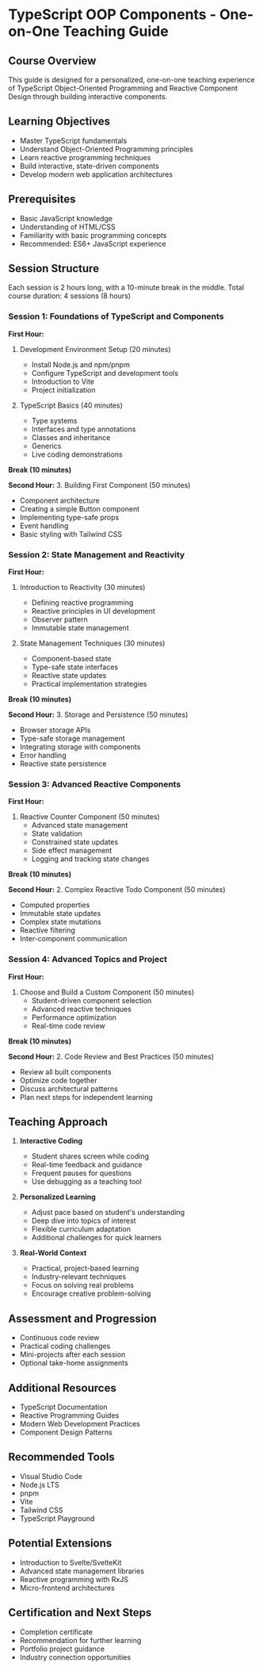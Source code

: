 # TypeScript OOP Components - One-on-One Teaching Guide

## Course Overview
This guide is designed for a personalized, one-on-one teaching experience of TypeScript Object-Oriented Programming and Reactive Component Design through building interactive components.

## Learning Objectives
- Master TypeScript fundamentals
- Understand Object-Oriented Programming principles
- Learn reactive programming techniques
- Build interactive, state-driven components
- Develop modern web application architectures

## Prerequisites
- Basic JavaScript knowledge
- Understanding of HTML/CSS
- Familiarity with basic programming concepts
- Recommended: ES6+ JavaScript experience

## Session Structure
Each session is 2 hours long, with a 10-minute break in the middle.
Total course duration: 4 sessions (8 hours)

### Session 1: Foundations of TypeScript and Components
**First Hour:**
1. Development Environment Setup (20 minutes)
   - Install Node.js and npm/pnpm
   - Configure TypeScript and development tools
   - Introduction to Vite
   - Project initialization

2. TypeScript Basics (40 minutes)
   - Type systems
   - Interfaces and type annotations
   - Classes and inheritance
   - Generics
   - Live coding demonstrations

**Break (10 minutes)**

**Second Hour:**
3. Building First Component (50 minutes)
   - Component architecture
   - Creating a simple Button component
   - Implementing type-safe props
   - Event handling
   - Basic styling with Tailwind CSS

### Session 2: State Management and Reactivity
**First Hour:**
1. Introduction to Reactivity (30 minutes)
   - Defining reactive programming
   - Reactive principles in UI development
   - Observer pattern
   - Immutable state management

2. State Management Techniques (30 minutes)
   - Component-based state
   - Type-safe state interfaces
   - Reactive state updates
   - Practical implementation strategies

**Break (10 minutes)**

**Second Hour:**
3. Storage and Persistence (50 minutes)
   - Browser storage APIs
   - Type-safe storage management
   - Integrating storage with components
   - Error handling
   - Reactive state persistence

### Session 3: Advanced Reactive Components
**First Hour:**
1. Reactive Counter Component (50 minutes)
   - Advanced state management
   - State validation
   - Constrained state updates
   - Side effect management
   - Logging and tracking state changes

**Break (10 minutes)**

**Second Hour:**
2. Complex Reactive Todo Component (50 minutes)
   - Computed properties
   - Immutable state updates
   - Complex state mutations
   - Reactive filtering
   - Inter-component communication

### Session 4: Advanced Topics and Project
**First Hour:**
1. Choose and Build a Custom Component (50 minutes)
   - Student-driven component selection
   - Advanced reactive techniques
   - Performance optimization
   - Real-time code review

**Break (10 minutes)**

**Second Hour:**
2. Code Review and Best Practices (50 minutes)
   - Review all built components
   - Optimize code together
   - Discuss architectural patterns
   - Plan next steps for independent learning

## Teaching Approach
1. **Interactive Coding**
   - Student shares screen while coding
   - Real-time feedback and guidance
   - Frequent pauses for questions
   - Use debugging as a teaching tool

2. **Personalized Learning**
   - Adjust pace based on student's understanding
   - Deep dive into topics of interest
   - Flexible curriculum adaptation
   - Additional challenges for quick learners

3. **Real-World Context**
   - Practical, project-based learning
   - Industry-relevant techniques
   - Focus on solving real problems
   - Encourage creative problem-solving

## Assessment and Progression
- Continuous code review
- Practical coding challenges
- Mini-projects after each session
- Optional take-home assignments

## Additional Resources
- TypeScript Documentation
- Reactive Programming Guides
- Modern Web Development Practices
- Component Design Patterns

## Recommended Tools
- Visual Studio Code
- Node.js LTS
- pnpm
- Vite
- Tailwind CSS
- TypeScript Playground

## Potential Extensions
- Introduction to Svelte/SvelteKit
- Advanced state management libraries
- Reactive programming with RxJS
- Micro-frontend architectures

## Certification and Next Steps
- Completion certificate
- Recommendation for further learning
- Portfolio project guidance
- Industry connection opportunities
